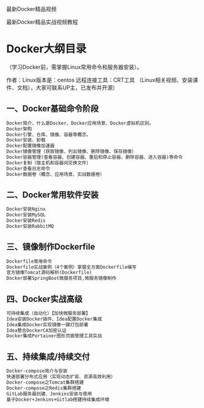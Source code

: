 最新Docker精品视频

最新Docker精品实战视频教程

# Docker大纲目录

（学习Docker前，需掌握Linux常用命令和服务器安装）。

作者：Linux版本是：centos   远程连接工具：CRT工具 （Linux相关视频、安装课件、文档），大家可联系UP主，已发布并开源）

## 一、Docker基础命令阶段

```bat
Docker简介、什么是Docker、Docker应用场景、Docker虚拟机区别。
Docker架构
Docker引擎、仓库、镜像、容器等概念。
Docker安装、卸载
Docker配置镜像加速器
Docker镜像管理（获取镜像、列出镜像、删除镜像、保存镜像）
Docker容器管理(查看容器、创建容器、重启和停止容器、删除容器、进入容器)等命令
Docker复制（宿主机和容器间交换文件）
Docker查看日志命令
Docker数据卷（概念、应用场景、实战数据卷）
```

## 二、Docker常用软件安装

```bat
Docker安装Nginx
Docker安装MySQL
Docker安装Redis
Docker安装RabbitMQ
```

## 三、镜像制作Dockerfile

```bat
Dockerfile常用命令
Dockerfile实战案例（4个案例）掌握全方面Dockerfile编写
官方镜像Tomcat源码解析(Dockerfile)
Docker部署SpringBoot微服务项目,微服务镜像制作
```

## 四、Docker实战高级

```bat
可持续集成（自动化）【加快微服务部署】
Idea安装Docker插件、Idea配置Docker集成
Idea集成Docker实现镜像一键打包部署
Idea整合DockerCA加密认证
Docker集成Portainer图形页面管理工具实战
```

## **五、持续集成/持续交付**

```bat
Docker-compose简介与安装
快速部署分布式应用（实现动态扩容、资源高效利用）
Docker-compose之Tomcat集群搭建
Docker-compose之Redis集群搭建
GitLab服务器创建、Jenkins安装与使用
基于Docker+Jenkins+Gitlab搭建持续集成环境
```

